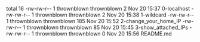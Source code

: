 total 16
-rw-rw-r-- 1 thrownblown thrownblown   2 Nov 20 15:37 0-localhost
-rw-rw-r-- 1 thrownblown thrownblown   2 Nov 20 15:38 1-wildcard
-rw-rw-r-- 1 thrownblown thrownblown 185 Nov 20 15:52 2-change_your_home_IP
-rw-rw-r-- 1 thrownblown thrownblown  85 Nov 20 15:45 3-show_attached_IPs
-rw-rw-r-- 1 thrownblown thrownblown   0 Nov 20 15:56 README.md
